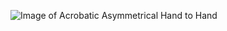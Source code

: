 ![Image of Acrobatic Asymmetrical Hand to Hand](https://scontent-iad3-2.xx.fbcdn.net/v/t39.30808-6/241670513_4372123799551281_5562700556560494031_n.jpg?_nc_cat=101&ccb=1-5&_nc_sid=09cbfe&_nc_ohc=HbcR5JvfUx0AX8OTdSJ&_nc_ht=scontent-iad3-2.xx&oh=00_AT_pox3Q5ssUD-UI7v_No_F12AklofxVQfoc7t7ZaVkQEQ&oe=6215D851)

